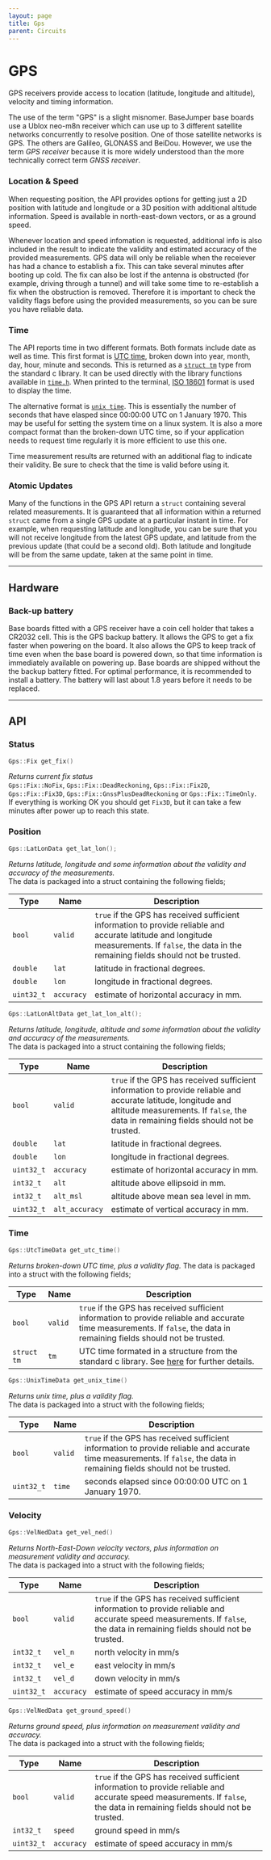 ```yaml
---
layout: page
title: Gps
parent: Circuits
---
```


# GPS
GPS receivers provide access to location (latitude, longitude and altitude), velocity and timing information. 

The use of the term "GPS" is a slight misnomer. BaseJumper base boards use a Ublox neo-m8n receiver which can use up to 3 different satellite networks concurrently to resolve position. One of those satellite networks is GPS. The others are Galileo, GLONASS and BeiDou. However, we use the term *GPS receiver* because it is more widely understood than the more technically correct term *GNSS receiver*.

### Location & Speed
When requesting position, the API provides options for getting just a 2D position with latitude and longitude or a 3D position with additional altitude information. Speed is available in north-east-down vectors, or as a ground speed. 

Whenever location and speed infomation is requested, additional info is also included in the result to indicate the validity and estimated accuracy of the provided measurements. GPS data will only be reliable when the receiever has had a chance to establish a fix. This can take several minutes after booting up cold. The fix can also be lost if the antenna is obstructed (for example, driving through a tunnel) and will take some time to re-establish a fix when the obstruction is removed. Therefore it is important to check the validity flags before using the provided measurements, so you can be sure you have reliable data.

### Time
The API reports time in two different formats. Both formats include date as well as time. This first format is [UTC time](https://en.wikipedia.org/wiki/Coordinated_Universal_Time), broken down into year, month, day, hour, minute and seconds. This is returned as a [`struct tm`](http://www.cplusplus.com/reference/ctime/tm/) type from the standard c library. It can be used directly with the library functions available in [`time.h`](http://www.cplusplus.com/reference/ctime/). When printed to the terminal, [ISO 18601](https://en.wikipedia.org/wiki/ISO_8601) format is used to display the time.

The alternative format is [`unix time`](https://en.wikipedia.org/wiki/Unix_time). This is essentially the number of seconds that have elasped since 00:00:00 UTC on 1 January 1970. This may be useful for setting the system time on a linux system. It is also a more compact format than the broken-down UTC time, so if your application needs to request time regularly it is more efficient to use this one.

Time measurement results are returned with an additional flag to indicate their validity. Be sure to check that the time is valid before using it. 

### Atomic Updates
Many of the functions in the GPS API return a `struct` containing several related measurements. It is guaranteed that all information within a returned `struct` came from a single GPS update at a particular instant in time. For example, when requesting latitude and longitude, you can be sure that you will not receive longitude from the latest GPS update, and latitude from the previous update (that could be a second old). Both latitude and longitude will be from the same update, taken at the same point in time.

---

## Hardware

### Back-up battery
Base boards fitted with a GPS receiver have a coin cell holder that takes a CR2032 cell. This is the GPS backup battery. It allows the GPS to get a fix faster when powering on the board. It also allows the GPS to keep track of time even when the base board is powered down, so that time information is immediately available on powering up. Base boards are shipped without the the backup battery fitted. For optimal performance, it is recommended to install a battery. The battery will last about 1.8 years before it needs to be replaced. 

---

## API

### Status

``` cpp
Gps::Fix get_fix()
```
*Returns current fix status*  
`Gps::Fix::NoFix`, `Gps::Fix::DeadReckoning`, `Gps::Fix::Fix2D`, `Gps::Fix::Fix3D`, `Gps::Fix::GnssPlusDeadReckoning` or `Gps::Fix::TimeOnly`.  
If everything is working OK you should get `Fix3D`, but it can take a few minutes after power up to reach this state.

### Position

``` cpp
Gps::LatLonData get_lat_lon();
```
*Returns latitude, longitude and some information about the validity and accuracy of the measurements.*   
The data is packaged into a struct containing the following fields;  

| Type | Name | Description |
| --- | --- | --- |
| `bool` | `valid` | `true` if the GPS has received sufficient information to provide reliable and accurate latitude and longitude measurements. If `false`, the data in the remaining fields should not be trusted. |
| `double` | `lat` | latitude in fractional degrees.  
| `double` | `lon` | longitude in fractional degrees.  
| `uint32_t` | `accuracy` | estimate of horizontal accuracy in mm.  

``` cpp
Gps::LatLonAltData get_lat_lon_alt();
```
*Returns latitude, longitude, altitude and some information about the validity and accuracy of the measurements.*   
The data is packaged into a struct containing the following fields;  

| Type | Name | Description |
| --- | --- | --- |
| `bool` | `valid` | `true` if the GPS has received sufficient information to provide reliable and accurate latitude, longitude and altitude measurements. If `false`, the data in remaining fields should not be trusted. |
| `double` | `lat` | latitude in fractional degrees. |
| `double` | `lon` | longitude in fractional degrees. |
| `uint32_t` | `accuracy` | estimate of horizontal accuracy in mm. |
| `int32_t` | `alt` | altitude above ellipsoid in mm. |
| `int32_t` | `alt_msl` | altitude above mean sea level in mm. |
| `uint32_t` | `alt_accuracy` | estimate of vertical accuracy in mm. |

### Time

``` cpp
Gps::UtcTimeData get_utc_time()
```
*Returns broken-down UTC time, plus a validity flag.*
The data is packaged into a struct with the following fields;  

| Type | Name | Description |
| --- | --- | --- |
| `bool` | `valid` | `true` if the GPS has received sufficient information to provide reliable and accurate time measurements. If `false`, the data in remaining fields should not be trusted. |
| `struct tm` | `tm` | UTC time formated in a structure from the standard c library. See [here](http://www.cplusplus.com/reference/ctime/tm/) for further details. |

``` cpp
Gps::UnixTimeData get_unix_time()
```
*Returns unix time, plus a validity flag.*  
The data is packaged into a struct with the following fields;  

| Type | Name | Description |
| --- | --- | --- |
| `bool` | `valid` | `true` if the GPS has received sufficient information to provide reliable and accurate time measurements. If `false`, the data in remaining fields should not be trusted. |
| `uint32_t` | `time` | seconds elapsed since 00:00:00 UTC on 1 January 1970. |

### Velocity

``` cpp
Gps::VelNedData get_vel_ned()
```
*Returns North-East-Down velocity vectors, plus information on measurement validity and accuracy.*  
The data is packaged into a struct with the following fields;  

| Type | Name | Description |
| --- | --- | --- |
| `bool` | `valid` | `true` if the GPS has received sufficient information to provide reliable and accurate speed measurements. If `false`, the data in remaining fields should not be trusted. |
| `int32_t` | `vel_n` | north velocity in mm/s |
| `int32_t` | `vel_e` | east velocity in mm/s |
| `int32_t` | `vel_d` | down velocity in mm/s |
| `uint32_t` | `accuracy` | estimate of speed accuracy in mm/s |

``` cpp
Gps::VelNedData get_ground_speed()
```
*Returns ground speed, plus information on measurement validity and accuracy.*  
The data is packaged into a struct with the following fields;  

| Type | Name | Description |
| --- | --- | --- |
| `bool` | `valid` | `true` if the GPS has received sufficient information to provide reliable and accurate speed measurements. If `false`, the data in remaining fields should not be trusted. |
| `int32_t` | `speed` | ground speed in mm/s |
| `uint32_t` | `accuracy` | estimate of speed accuracy in mm/s |